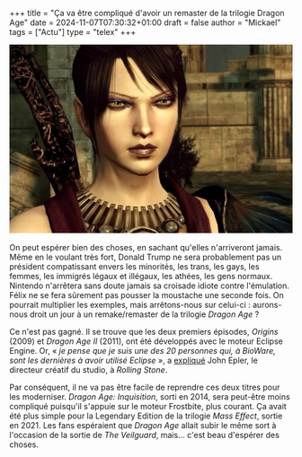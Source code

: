 +++
title = "Ça va être compliqué d'avoir un remaster de la trilogie Dragon Age"
date = 2024-11-07T07:30:32+01:00
draft = false
author = "Mickael"
tags = ["Actu"]
type = "telex"
+++

![Capture d'écran du jeu Dragon Age Origins](dragon-age-origins.jpg) 

On peut espérer bien des choses, en sachant qu'elles n'arriveront jamais. Même en le voulant très fort, Donald Trump ne sera probablement pas un président compatissant envers les minorités, les trans, les gays, les femmes, les immigrés légaux et illégaux, les athées, les gens normaux. Nintendo n'arrêtera sans doute jamais sa croisade idiote contre l'émulation. Félix ne se fera sûrement pas pousser la moustache une seconde fois. On pourrait multiplier les exemples, mais arrêtons-nous sur celui-ci : aurons-nous droit un jour à un remake/remaster de la trilogie *Dragon Age* ?

Ce n'est pas gagné. Il se trouve que les deux premiers épisodes, *Origins* (2009) et *Dragon Age II* (2011), ont été développés avec le moteur Eclipse Engine. Or, « *je pense que je suis une des 20 personnes qui, à BioWare, sont les dernières à avoir utilisé Eclipse* », a [expliqué](https://www.rollingstone.com/culture/rs-gaming/dragon-age-the-veilguard-john-epler-interview-1235147001/) John Epler, le directeur créatif du studio, à *Rolling Stone*. 

Par conséquent, il ne va pas être facile de reprendre ces deux titres pour les moderniser. *Dragon Age: Inquisition*, sorti en 2014, sera peut-être moins compliqué puisqu'il s'appuie sur le moteur Frostbite, plus courant. Ça avait été plus simple pour la Legendary Edition de la trilogie *Mass Effect*, sortie en 2021. Les fans espéraient que *Dragon Age* allait subir le même sort à l'occasion de la sortie de *The Veilguard*, mais… c'est beau d'espérer des choses.